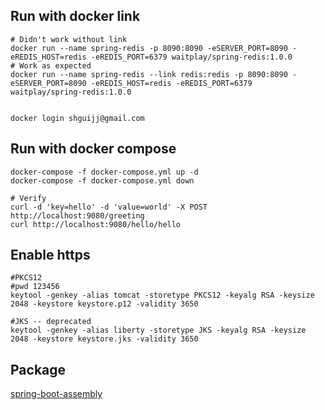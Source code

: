 ## Run with docker link
```
# Didn't work without link
docker run --name spring-redis -p 8090:8090 -eSERVER_PORT=8090 -eREDIS_HOST=redis -eREDIS_PORT=6379 waitplay/spring-redis:1.0.0
# Work as expected
docker run --name spring-redis --link redis:redis -p 8090:8090 -eSERVER_PORT=8090 -eREDIS_HOST=redis -eREDIS_PORT=6379 waitplay/spring-redis:1.0.0


docker login shguijj@gmail.com
```
## Run with docker compose

```
docker-compose -f docker-compose.yml up -d
docker-compose -f docker-compose.yml down

# Verify
curl -d 'key=hello' -d 'value=world' -X POST  http://localhost:9080/greeting
curl http://localhost:9080/hello/hello
```

## Enable https

```shell
#PKCS12
#pwd 123456
keytool -genkey -alias tomcat -storetype PKCS12 -keyalg RSA -keysize 2048 -keystore keystore.p12 -validity 3650

#JKS -- deprecated
keytool -genkey -alias liberty -storetype JKS -keyalg RSA -keysize 2048 -keystore keystore.jks -validity 3650
```

## Package

[spring-boot-assembly](https://github.com/geekidea/spring-boot-assembly)

